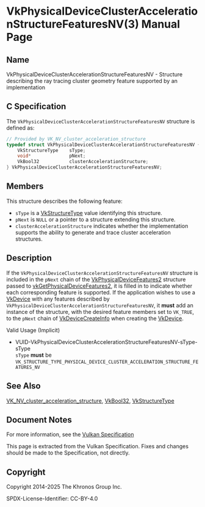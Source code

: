 # VkPhysicalDeviceClusterAccelerationStructureFeaturesNV(3) Manual Page

## Name

VkPhysicalDeviceClusterAccelerationStructureFeaturesNV - Structure describing the ray tracing cluster geometry feature supported by an implementation



## [](#_c_specification)C Specification

The `VkPhysicalDeviceClusterAccelerationStructureFeaturesNV` structure is defined as:

```c++
// Provided by VK_NV_cluster_acceleration_structure
typedef struct VkPhysicalDeviceClusterAccelerationStructureFeaturesNV {
    VkStructureType    sType;
    void*              pNext;
    VkBool32           clusterAccelerationStructure;
} VkPhysicalDeviceClusterAccelerationStructureFeaturesNV;
```

## [](#_members)Members

This structure describes the following feature:

- `sType` is a [VkStructureType](https://registry.khronos.org/vulkan/specs/latest/man/html/VkStructureType.html) value identifying this structure.
- `pNext` is `NULL` or a pointer to a structure extending this structure.
- []()`clusterAccelerationStructure` indicates whether the implementation supports the ability to generate and trace cluster acceleration structures.

## [](#_description)Description

If the `VkPhysicalDeviceClusterAccelerationStructureFeaturesNV` structure is included in the `pNext` chain of the [VkPhysicalDeviceFeatures2](https://registry.khronos.org/vulkan/specs/latest/man/html/VkPhysicalDeviceFeatures2.html) structure passed to [vkGetPhysicalDeviceFeatures2](https://registry.khronos.org/vulkan/specs/latest/man/html/vkGetPhysicalDeviceFeatures2.html), it is filled in to indicate whether each corresponding feature is supported. If the application wishes to use a [VkDevice](https://registry.khronos.org/vulkan/specs/latest/man/html/VkDevice.html) with any features described by `VkPhysicalDeviceClusterAccelerationStructureFeaturesNV`, it **must** add an instance of the structure, with the desired feature members set to `VK_TRUE`, to the `pNext` chain of [VkDeviceCreateInfo](https://registry.khronos.org/vulkan/specs/latest/man/html/VkDeviceCreateInfo.html) when creating the [VkDevice](https://registry.khronos.org/vulkan/specs/latest/man/html/VkDevice.html).

Valid Usage (Implicit)

- [](#VUID-VkPhysicalDeviceClusterAccelerationStructureFeaturesNV-sType-sType)VUID-VkPhysicalDeviceClusterAccelerationStructureFeaturesNV-sType-sType  
  `sType` **must** be `VK_STRUCTURE_TYPE_PHYSICAL_DEVICE_CLUSTER_ACCELERATION_STRUCTURE_FEATURES_NV`

## [](#_see_also)See Also

[VK\_NV\_cluster\_acceleration\_structure](https://registry.khronos.org/vulkan/specs/latest/man/html/VK_NV_cluster_acceleration_structure.html), [VkBool32](https://registry.khronos.org/vulkan/specs/latest/man/html/VkBool32.html), [VkStructureType](https://registry.khronos.org/vulkan/specs/latest/man/html/VkStructureType.html)

## [](#_document_notes)Document Notes

For more information, see the [Vulkan Specification](https://registry.khronos.org/vulkan/specs/latest/html/vkspec.html#VkPhysicalDeviceClusterAccelerationStructureFeaturesNV)

This page is extracted from the Vulkan Specification. Fixes and changes should be made to the Specification, not directly.

## [](#_copyright)Copyright

Copyright 2014-2025 The Khronos Group Inc.

SPDX-License-Identifier: CC-BY-4.0